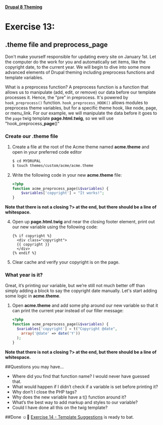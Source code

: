 #### [Drupal 8 Theming](README.md)

# Exercise 13: 

## .theme file and preprocess_page

Don't make yourself responsible for updating every site on January 1st. Let the computer do the work for you and automatically set items, like the copyright date, to the current year. We will begin to dive into some more advanced elements of Drupal theming including preprocess functions and template variables. 

What is a preprocess function? A preprocess function is a function that allows us to manipulate (add, edit, or remove) our data before our template processes it. Hence, the "pre" in preprocess. It's powered by `hook_preprocess()` function. `hook_preprocess_HOOK()` allows modules to preprocess theme variables, but for a specific theme hook, like node, page, or menu\_link. For our example, we will manipulate the data before it goes to the `page` twig template **page.html.twig**, so we will use 
"hook\_preprocess\_**page**()"

### Create our .theme file

1. Create a file at the root of the Acme theme named **acme.theme** and open in your preferred code editor

    ```bash
    $ cd MYDRUPAL
    $ touch themes/custom/acme/acme.theme
    ```

2. Write the following code in your new **acme.theme** file:
	
	```php
	<?php
	function acme_preprocess_page(&$variables) {
		$variables['copyright'] = "It works!";
	}
	
	```
**Note that there is not a closing ?> at the end, but there should be a line of whitespace.**

4. Open up **page.html.twig** and near the closing footer element, print out our new variable using the following code:

    ```twig
    {% if copyright %}
      <div class="copyright">
      {{ copyright }}
      </div>
    {% endif %}
    ```
3. Clear cache and verify your copyright is on the page.


### What year is it?

Great, it’s printing our variable, but we’re still not much better off than simply adding a block to say the copyright date manually. Let's start adding some logic in **acme.theme**.

1. Open **acme.theme** and add some php around our new variable so that it can print the current year instead of our filler message:
	
	```php
	<?php
	function acme_preprocess_page(&$variables) {
	  $variables['copyright'] = t("Copyright @date",
	    array('@date' => date('Y'))
	  );
	}
	```
**Note that there is not a closing ?> at the end, but there should be a line of whitespace.**

##Questions you may have...
+ Where did you find that function name? I would never have guessed that.
+ What would happen if I didn’t check if a variable is set before printing it?
+ Why don’t I close the PHP tags?
+ Why does the new variable have a t() function around it?
+ What’s the best way to add markup and styles to our variable?
+ Could I have done all this on the twig template?
 
##Done ☺
[Exercise 14 - Template Suggestions](exercise_14-new-template-suggestions.md) is ready to bat.
